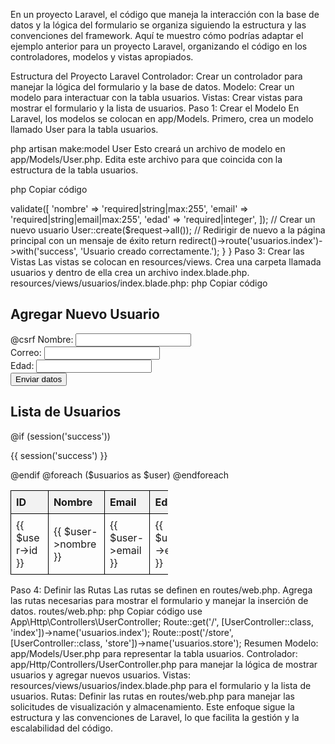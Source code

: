 En un proyecto Laravel, el código que maneja la interacción con la base de datos y la lógica del formulario se organiza siguiendo la estructura y las convenciones del framework. Aquí te muestro cómo podrías adaptar el ejemplo anterior para un proyecto Laravel, organizando el código en los controladores, modelos y vistas apropiados.

Estructura del Proyecto Laravel
Controlador: Crear un controlador para manejar la lógica del formulario y la base de datos.
Modelo: Crear un modelo para interactuar con la tabla usuarios.
Vistas: Crear vistas para mostrar el formulario y la lista de usuarios.
Paso 1: Crear el Modelo
En Laravel, los modelos se colocan en app/Models. Primero, crea un modelo llamado User para la tabla usuarios.


php artisan make:model User
Esto creará un archivo de modelo en app/Models/User.php. Edita este archivo para que coincida con la estructura de la tabla usuarios.

php
Copiar código
<?php

namespace App\Models;

use Illuminate\Database\Eloquent\Factories\HasFactory;
use Illuminate\Database\Eloquent\Model;

class User extends Model
{
    use HasFactory;

    protected $table = 'usuarios';

    // Campos que pueden ser asignados masivamente
    protected $fillable = ['nombre', 'email', 'edad'];
}
Paso 2: Crear el Controlador
Los controladores se colocan en app/Http/Controllers. Crea un controlador para manejar la lógica de la aplicación.


php artisan make:controller UserController
Edita el archivo UserController.php en app/Http/Controllers:

php
Copiar código
<?php

namespace App\Http\Controllers;

use Illuminate\Http\Request;
use App\Models\User;

class UserController extends Controller
{
    public function index()
    {
        // Obtener todos los usuarios
        $usuarios = User::all();
        return view('usuarios.index', compact('usuarios'));
    }

    public function store(Request $request)
    {
        // Validar los datos
        $request->validate([
            'nombre' => 'required|string|max:255',
            'email' => 'required|string|email|max:255',
            'edad' => 'required|integer',
        ]);

        // Crear un nuevo usuario
        User::create($request->all());

        // Redirigir de nuevo a la página principal con un mensaje de éxito
        return redirect()->route('usuarios.index')->with('success', 'Usuario creado correctamente.');
    }
}
Paso 3: Crear las Vistas
Las vistas se colocan en resources/views. Crea una carpeta llamada usuarios y dentro de ella crea un archivo index.blade.php.

resources/views/usuarios/index.blade.php:

php
Copiar código
<!DOCTYPE html>
<html lang="en">
<head>
    <meta charset="UTF-8">
    <meta name="viewport" content="width=device-width, initial-scale=1.0">
    <title>Gestión de Usuarios</title>
    <style>
        table {
            width: 50%;
            border-collapse: collapse;
        }
        th, td {
            border: 1px solid black;
            padding: 8px;
            text-align: left;
        }
        thead {
            background-color: #f2f2f2;
        }
    </style>
</head>
<body>

<h2>Agregar Nuevo Usuario</h2>
<form action="{{ route('usuarios.store') }}" method="post">
    @csrf
    <label>Nombre:</label>
    <input name="nombre" type="text" required></input><br>
    <label>Correo:</label>
    <input name="email" type="email" required></input><br>
    <label>Edad:</label>
    <input name="edad" type="number" required></input><br>
    <button type="submit">Enviar datos</button>
</form>

<h2>Lista de Usuarios</h2>
@if (session('success'))
    <p>{{ session('success') }}</p>
@endif
<table>
    <thead>
        <tr>
            <th>ID</th>
            <th>Nombre</th>
            <th>Email</th>
            <th>Edad</th>
        </tr>
    </thead>
    <tbody>
        @foreach ($usuarios as $user)
            <tr>
                <td>{{ $user->id }}</td>
                <td>{{ $user->nombre }}</td>
                <td>{{ $user->email }}</td>
                <td>{{ $user->edad }}</td>
            </tr>
        @endforeach
    </tbody>
</table>

</body>
</html>
Paso 4: Definir las Rutas
Las rutas se definen en routes/web.php. Agrega las rutas necesarias para mostrar el formulario y manejar la inserción de datos.

routes/web.php:

php
Copiar código
use App\Http\Controllers\UserController;

Route::get('/', [UserController::class, 'index'])->name('usuarios.index');
Route::post('/store', [UserController::class, 'store'])->name('usuarios.store');
Resumen
Modelo: app/Models/User.php para representar la tabla usuarios.
Controlador: app/Http/Controllers/UserController.php para manejar la lógica de mostrar usuarios y agregar nuevos usuarios.
Vistas: resources/views/usuarios/index.blade.php para el formulario y la lista de usuarios.
Rutas: Definir las rutas en routes/web.php para manejar las solicitudes de visualización y almacenamiento.
Este enfoque sigue la estructura y las convenciones de Laravel, lo que facilita la gestión y la escalabilidad del código.